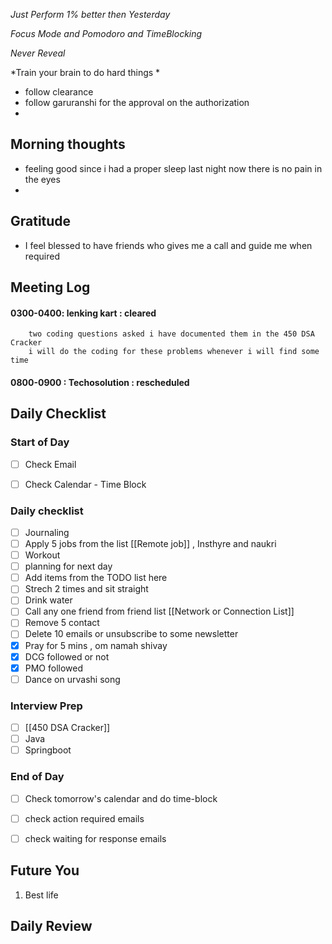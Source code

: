  *Just Perform 1% better then Yesterday*
 
 *Focus Mode and Pomodoro and TimeBlocking* 

 *Never Reveal*
 
*Train your brain to do hard things *

- follow clearance 
- follow garuranshi for the approval on the authorization
- 
## Morning thoughts
- feeling good since i had a proper sleep last night now there is no pain in the eyes
- 
## Gratitude
- I feel blessed to have friends who gives me a call and guide me when required
## Meeting Log

#### 0300-0400:  lenking kart : cleared 
		two coding questions asked i have documented them in the 450 DSA Cracker
		i will do the coding for these problems whenever i will find some time 
		
#### 0800-0900 : Techosolution : rescheduled


## Daily Checklist 

### Start of Day

- [ ] Check Email

- [ ] Check Calendar - Time Block


### Daily checklist

- [ ] Journaling
- [ ] Apply 5 jobs from the list  [[Remote job]] , Insthyre and naukri
- [ ] Workout
- [ ] planning for next day
- [ ] Add items from the TODO list here
- [ ] Strech 2 times and sit straight
- [ ] Drink water 
- [ ] Call any one friend from friend list [[Network or Connection List]]
- [ ] Remove 5 contact
- [ ] Delete 10 emails or unsubscribe to some newsletter
- [x] Pray for 5 mins , om namah shivay
- [x] DCG followed or not 
- [x] PMO followed
- [ ] Dance on urvashi song 

### Interview Prep
- [ ] [[450 DSA Cracker]]
- [ ] Java 
- [ ] Springboot

### End of Day
- [ ] Check tomorrow's calendar and do time-block
- [ ] check action required emails
- [ ] check waiting for response emails 


## Future You
1. Best life 
## Daily Review  

